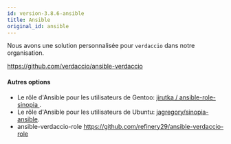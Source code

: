 ```yaml
---
id: version-3.8.6-ansible
title: Ansible
original_id: ansible
---
```

Nous avons une solution personnalisée pour `verdaccio` dans notre organisation.

<https://github.com/verdaccio/ansible-verdaccio>

#### Autres options

* Le rôle d'Ansible pour les utilisateurs de Gentoo: [ jirutka / ansible-role-sinopia ](https://github.com/jirutka/ansible-role-sinopia).
* Le rôle d'Ansible pour les utilisateurs de Ubuntu: [jagregory/sinopia-ansible](https://github.com/jagregory/sinopia-ansible).
* ansible-verdaccio-role <https://github.com/refinery29/ansible-verdaccio-role>